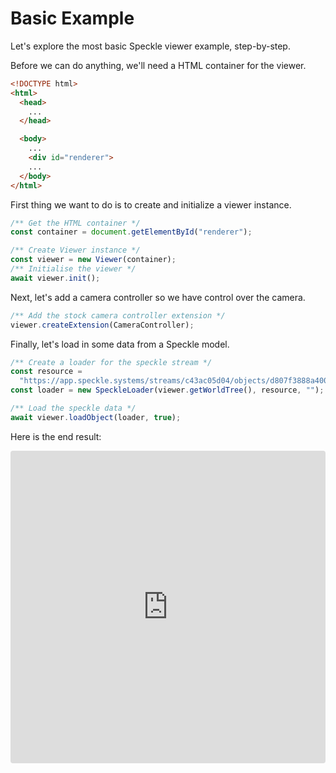 # Basic Example

Let's explore the most basic Speckle viewer example, step-by-step.

Before we can do anything, we'll need a HTML container for the viewer.

```html
<!DOCTYPE html>
<html>
  <head>
    ...
  </head>

  <body>
    ...
    <div id="renderer">
    ...
  </body>
</html>
```

First thing we want to do is to create and initialize a viewer instance.

```ts
/** Get the HTML container */
const container = document.getElementById("renderer");

/** Create Viewer instance */
const viewer = new Viewer(container);
/** Initialise the viewer */
await viewer.init();
```

Next, let's add a camera controller so we have control over the camera.

```ts
/** Add the stock camera controller extension */
viewer.createExtension(CameraController);
```

Finally, let's load in some data from a Speckle model.

```ts
/** Create a loader for the speckle stream */
const resource =
  "https://app.speckle.systems/streams/c43ac05d04/objects/d807f3888a400dbd814529fafd8ccac0";
const loader = new SpeckleLoader(viewer.getWorldTree(), resource, "");

/** Load the speckle data */
await viewer.loadObject(loader, true);
```

Here is the end result:

<iframe src="https://codesandbox.io/embed/jf4ccn?view=Editor+%2B+Preview&module=%2Fsrc%2Findex.ts&hidenavigation=1"
    style="width:100%; height: 500px; border:0; border-radius: 4px; overflow:hidden;"
    title="Basic Setup"
    allow="accelerometer; ambient-light-sensor; camera; encrypted-media; geolocation; gyroscope; hid; microphone; midi; payment; usb; vr; xr-spatial-tracking"
    sandbox="allow-forms allow-modals allow-popups allow-presentation allow-same-origin allow-scripts"
></iframe>
